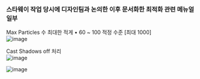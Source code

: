 ### 스타웨이 작업 당시에 디자인팀과 논의한 이후 문서화한 최적화 관련 메뉴얼 일부

Max Particles 수 최대한 적게
•	60 ~ 100 적정 수준 [최대 1000]   
 ![image](https://github.com/user-attachments/assets/4b041825-a77f-4865-ae73-072858f064d2)


Cast Shadows off 처리   
![image](https://github.com/user-attachments/assets/8e367ead-5a8f-4b0f-898e-b9b393543fe2)

![image](https://github.com/user-attachments/assets/d51be65c-1920-46fe-bc08-4e556cec1f50)
